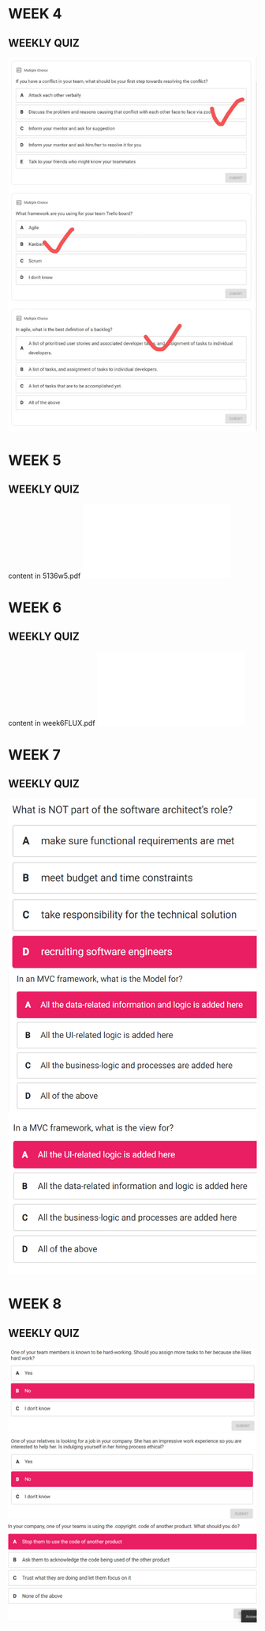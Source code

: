 # WEEK 4
## WEEKLY QUIZ
![](pic/5136w4.jpg)

# WEEK 5
## WEEKLY QUIZ
content in 5136w5.pdf
![](pic/5136w5.pdf)

# WEEK 6
## WEEKLY QUIZ
content in  week6FLUX.pdf
![](pic/week6FLUX.pdf)

# WEEK 7
## WEEKLY QUIZ
![](pic/Pasted%20image%2020220911153012.png)
![](pic/Pasted%20image%2020220911153036.png)
![](pic/Pasted%20image%2020220911153048.png)

# WEEK 8
## WEEKLY QUIZ
![](pic/Pasted%20image%2020220917130031.png)
![](pic/Pasted%20image%2020220917130052.png)
![](pic/Pasted%20image%2020220917130108.png)